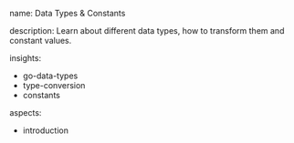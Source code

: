 name: Data Types & Constants

description: Learn about different data types, how to transform them and constant values.

insights:
  - go-data-types
  - type-conversion
  - constants

aspects:
  - introduction
